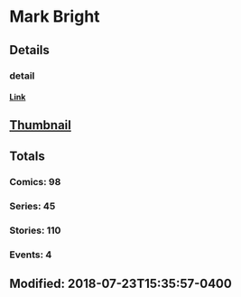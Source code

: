 # Mark  Bright 
## Details
### detail
#### [Link](http://marvel.com/comics/creators/211/mark_bright?utm_campaign=apiRef&utm_source=225578a89fc76f3d20fbffda5d17a88d)
## [Thumbnail](http://i.annihil.us/u/prod/marvel/i/mg/6/00/4bc47c473106c.jpg)
## Totals
### Comics: 98
### Series: 45
### Stories: 110
### Events: 4
## Modified: 2018-07-23T15:35:57-0400